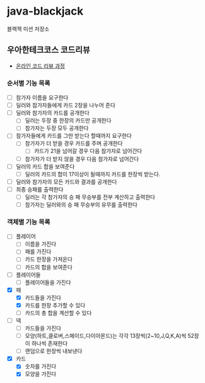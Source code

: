 # java-blackjack

블랙잭 미션 저장소

## 우아한테크코스 코드리뷰

- [온라인 코드 리뷰 과정](https://github.com/woowacourse/woowacourse-docs/blob/master/maincourse/README.md)

### 순서별 기능 목록
- [ ] 참가자 이름을 요구한다
- [ ] 딜러와 참가자들에게 카드 2장을 나누어 준다
- [ ] 딜러와 참가자의 카드를 공개한다
  - [ ] 딜러는 두장 중 한장의 카드만 공개한다
  - [ ] 참가자는 두장 모두 공개한다
- [ ] 참가자들에게 카드를 그만 받는다 할때까지 요구한다
  - [ ] 참가자가 더 받을 경우 카드를 주며 공개한다
    - [ ] 카드가 21을 넘어갈 경우 다음 참가자로 넘어간다
  - [ ] 참가자가 더 받지 않을 경우 다음 참가자로 넘어간다
- [ ] 딜러의 카드 합을 보여준다
  - [ ] 딜러의 카드의 합이 17이상이 될때까지 카드를 한장씩 받는다.
- [ ] 딜러와 참가자의 모든 카드와 결과를 공개한다
- [ ] 최종 승패를 출력한다
  - [ ] 딜러는 각 참가자의 승 패 무승부를 전부 계산하고 출력한다
  - [ ] 참가자는 딜러와의 승 패 무승부의 유무를 출력한다

### 객체별 기능 목록
- [ ] 플레이어
  - [ ] 이름을 가진다
  - [ ] 패를 가진다
  - [ ] 카드 한장을 가져온다
  - [ ] 카드의 합을 보여준다
- [ ] 플레이어들
  - [ ] 플레이어들을 가진다
- [x] 패
  - [x] 카드들을 가진다
  - [x] 카드를 한장 추가할 수 있다
  - [ ] 카드의 총 합을 계산할 수 있다
- [ ] 덱
  - [ ] 카드들을 가진다
  - [ ] 모양(하트,클로버,스페이드,다이아몬드)는 각각 13장씩(2~10,J,Q,K,A)씩 52장이 하나씩 존재한다
  - [ ] 랜덤으로 한장씩 내보낸다
- [x] 카드
  - [x] 숫자를 가진다
  - [x] 모양을 가진다